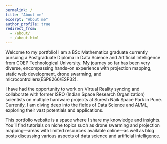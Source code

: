 ```yaml
---
permalink: /
title: "About me"
excerpt: "About me"
author_profile: true
redirect_from: 
  - /about/
  - /about.html
---
```

Welcome to my portfolio! I am a BSc Mathematics graduate currently pursuing a Postgraduate Diploma in Data Science and Artificial Intelligence from COEP Technological University. My journey so far has been very diverse, encompassing hands-on experience with projection mapping, static web development, drone swarming, and microcontrollers(ESP8266/ESP32). 

I have had the opportunity to work on Virtual Reality syncing and collaborate with former ISRO (Indian Space Research Organization) scientists on multiple hardware projects at Suresh Naik Space Park in Pune. Currently, I am diving deep into the fields of Data Science and AI/ML, exploring their vast potentials and applications.

This portfolio website is a space where I share my knowledge and insights. You’ll find tutorials on niche topics such as drone swarming and projection mapping—areas with limited resources available online—as well as blog posts discussing various aspects of data science and artificial intelligence.